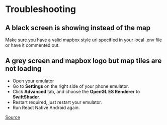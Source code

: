 # Troubleshooting

## A black screen is showing instead of the map

Make sure you have a valid mapbox style url specified in your local .env file or have it commented out.

## A grey screen and mapbox logo but map tiles are not loading

- Open your emulator
- Go to **Settings** on the right side of your phone emulator.
- Click **Advanced** tab, and choose the **OpenGL ES Renderer** to **SwiftShader**.
- Restart required, just restart your emulator.
- Run React Native Android again.

[Source](https://github.com/mapbox/react-native-mapbox-gl/issues/1364#issuecomment-423735315)
